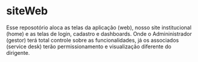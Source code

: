 # siteWeb
Esse reposotório aloca as telas da aplicação (web), nosso site institucional (home)
e as telas de login, cadastro e dashboards. Onde o Admininistrador (gestor) terá total controle 
sobre as funcionalidades, já os associados (service desk) terão permissionamento e visualização diferente do dirigente.
